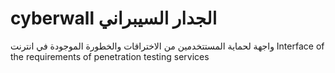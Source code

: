 # cyberwall                                                     الجدار السيبراني   
واجهة لحماية المستتخدمين من الاختراقات والخطورة الموجودة في انترنت                                                        Interface of the requirements of penetration testing services  
